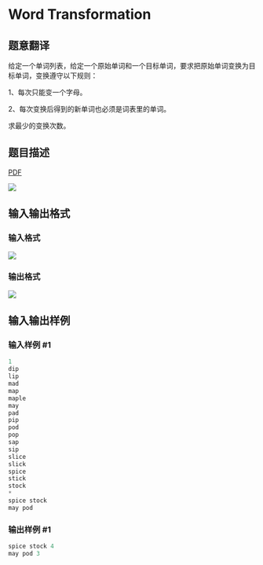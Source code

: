 # Word Transformation

## 题意翻译

给定一个单词列表，给定一个原始单词和一个目标单词，要求把原始单词变换为目标单词，变换遵守以下规则：

1、每次只能变一个字母。

2、每次变换后得到的新单词也必须是词表里的单词。

求最少的变换次数。

## 题目描述

[problemUrl]: https://uva.onlinejudge.org/index.php?option=com_onlinejudge&Itemid=8&category=6&page=show_problem&problem=370

[PDF](https://uva.onlinejudge.org/external/4/p429.pdf)

![](https://cdn.luogu.com.cn/upload/vjudge_pic/UVA429/61b123124efd3a177c27bf7c3aac76efd80415ed.png)

## 输入输出格式

### 输入格式

![](https://cdn.luogu.com.cn/upload/vjudge_pic/UVA429/e1e5fd8e0f061124b3b073c06fdbaa97dcf81170.png)

### 输出格式

![](https://cdn.luogu.com.cn/upload/vjudge_pic/UVA429/20796be3b5593b1c4ef08057b20d57f80cbd3c43.png)

## 输入输出样例

### 输入样例 #1

```cpp
1
dip
lip
mad
map
maple
may
pad
pip
pod
pop
sap
sip
slice
slick
spice
stick
stock
*
spice stock
may pod
```


### 输出样例 #1

```cpp
spice stock 4
may pod 3
```


